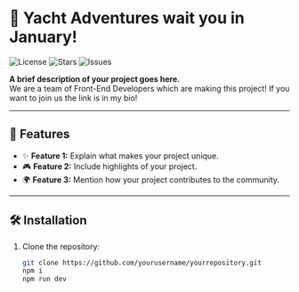 # 🚀 Yacht Adventures wait you in January!

![License](https://img.shields.io/github/license/KirillKapteily/YACHT-ADVENTURES)
![Stars](https://img.shields.io/github/stars/KirillKapteily/YACHT-ADVENTURES)
![Issues](https://img.shields.io/github/issues/KirillKapteily/YACHT-ADVENTURES)

**A brief description of your project goes here.**  
We are a team of Front-End Developers which are making this project! If you want to join us the link is in my bio!

---

## 🌟 Features
- ✨ **Feature 1:** Explain what makes your project unique.
- 🎮 **Feature 2:** Include highlights of your project.
- 🌍 **Feature 3:** Mention how your project contributes to the community.

---

## 🛠️ Installation
1. Clone the repository:
   ```bash
   git clone https://github.com/yourusername/yourrepository.git
   npm i
   npm run dev

